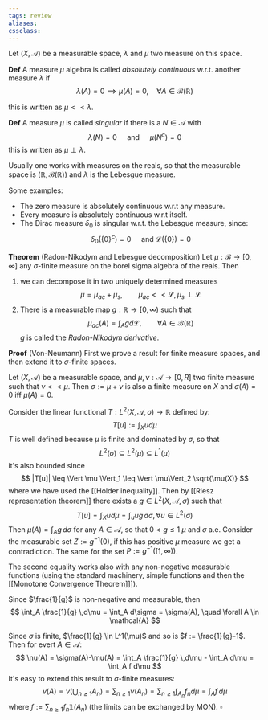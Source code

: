 ```yaml
---
tags: review
aliases:
cssclass:
---
```

 


Let $(X, \mathcal{A})$ be a measurable space, $\lambda$ and $\mu$ two measure on this space.

**Def**  A measure $\mu$ algebra is called _absolutely continuous_ w.r.t. another measure $\lambda$ if
$$
\lambda(A)=0 \implies \mu(A)=0, \quad \forall A \in \mathcal{B}(\mathbb{R})
$$

this is written as $\mu << \lambda$.

**Def**  A measure $\mu$  is called _singular_ if there is a $N \in \mathcal{A}$ with 
$$
\lambda(N)=0 \quad \text{ and }\quad \mu(N^c)=0
$$
this is written as $\mu \perp \lambda$.

Usually one works with measures on the reals, so that the measurable space is $(\mathbb{R}, \mathcal{B}(\mathbb{R}))$ and $\lambda$ is the Lebesgue measure.

Some examples: 
- The zero measure is absolutely continuous w.r.t any measure.
- Every measure is absolutely continuous w.r.t itself.
- The Dirac measure $\delta_0$ is singular w.r.t. the Lebesgue measure, since:
$$
\delta_0(\{0\}^c) = 0 \quad\text{ and } \mathcal{L}(\{0\}) = 0
$$



**Theorem** (Radon-Nikodym and Lebesgue decomposition) Let $\mu : \mathcal{B} \to [0, \infty]$ any $\sigma$-finite measure on the borel sigma algebra of the reals. Then 
1. we can decompose it in two uniquely determined measures
$$
\mu = \mu_{ac} + \mu_{s}, \qquad \mu_{ac} << \mathcal{L}, \, \mu_s \perp \mathcal{L}
$$
2. There is a measurable map $g: \mathbb{R} \to [0,\infty)$ such that
$$
\mu_{ac}(A) = \int_A g d\mathcal{L}, \qquad \forall A \in \mathcal{B}(\mathbb{R})
$$
$g$ is called the _Radon-Nikodym derivative_.

**Proof** (Von-Neumann) First we prove a result for finite measure spaces, and then extend it to $\sigma$-finite spaces.

Let $(X, \mathcal{A})$ be a measurable space, and $\mu,\nu : \mathcal{A} \to [0,R]$ two finite measure such that $\nu << \mu$. Then $\sigma := \mu + \nu$ is also a finite measure on $X$ and $\sigma(A) = 0$ iff $\mu(A)=0$.

Consider the linear functional $T : L^2(X,\mathcal{A}, \sigma) \to \mathbb{R}$ defined by:
$$
T[u] := \int_X u d\mu
$$
$T$ is well defined because $\mu$ is finite and dominated by $\sigma$, so that
$$
L^2(\sigma) \subseteq L^2(\mu) \subseteq L^1(\mu)
$$
it's also bounded since 
$$
|T[u]| \leq  \Vert \mu \Vert_1 \leq \Vert \mu\Vert_2 \sqrt{\mu(X)}
$$
where we have used the [[Holder inequality]]. 
Then by [[Riesz representation theorem]] there exists a $g \in L^2(X,\mathcal{A}, \sigma)$ such that
$$
T[u] = \int_X ud\mu = \int_u ug\,d\sigma, \forall u \in L^2(\sigma)
$$
Then $\mu(A) = \int_A g\,d\sigma$ for any $A \in \mathcal{A}$, so that $0 < g \leq 1$ $\mu$ and $\sigma$ a.e. Consider the measurable set $Z := g^{-1}(0)$, if this has positive $\mu$ measure we get a contradiction. The same for the set $P := g^{-1}([1,\infty))$.

The second equality works also with any non-negative measurable functions (using the standard machinery, simple functions and then the [[Monotone Convergence Theorem]]]).

Since $\frac{1}{g}$ is non-negative and measurable, then 
$$
\int_A \frac{1}{g} \,d\mu = \int_A d\sigma = \sigma(A), \quad \forall A \in \mathcal{A}
$$

Since $\sigma$ is finite, $\frac{1}{g} \in L^1(\mu)$ and so is $f := \frac{1}{g}-1$. Then for evert $A \in \mathcal{A}$:
$$
\nu(A) = \sigma(A)-\mu(A) = \int_A \frac{1}{g} \,d\mu - \int_A d\mu = \int_A f d\mu
$$
It's easy to extend this result to $\sigma$-finite measures:
$$
\nu(A) = \nu(\bigcup_{n \geq 1} A_n) = \sum_{n\geq 1} \nu(A_n) = \sum_{n \geq 1} \int_{A_n} f_n d\mu = \int_A f\,d\mu
$$
where $f := \sum_{n \geq 1} f_n \mathbb{1}(A_n)$ (the limits can be exchanged by MON). $\square$
